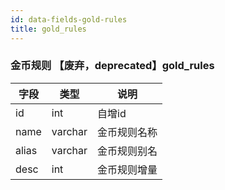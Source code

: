```yaml
---
id: data-fields-gold-rules
title: gold_rules
---
```


### 金币规则 【废弃，deprecated】gold_rules

| 字段 | 类型 | 说明 |
| ------ | ------ | ------ |
| id | int | 自增id |
| name | varchar | 金币规则名称 |
| alias | varchar | 金币规则别名 |
| desc | int | 金币规则增量 |
